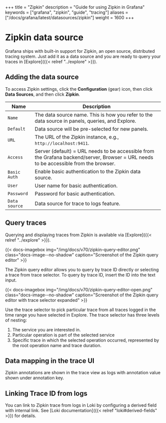 +++
title = "Zipkin"
description = "Guide for using Zipkin in Grafana"
keywords = ["grafana", "zipkin", "guide", "tracing"]
aliases = ["/docs/grafana/latest/datasources/zipkin"]
weight = 1600
+++

# Zipkin data source

Grafana ships with built-in support for Zipkin, an open source, distributed tracing system.
Just add it as a data source and you are ready to query your traces in [Explore]({{< relref "../explore" >}}).

## Adding the data source

To access Zipkin settings, click the **Configuration** (gear) icon, then click **Data Sources**, and then click **Zipkin**.

| Name          | Description                                                                                                                           |
| ------------- | ------------------------------------------------------------------------------------------------------------------------------------- |
| `Name`        | The data source name. This is how you refer to the data source in panels, queries, and Explore.                                       |
| `Default`     | Data source will be pre-selected for new panels.                                                                |
| `URL`         | The URL of the Zipkin instance, e.g., `http://localhost:9411`.                                                                         |
| `Access`      | Server (default) = URL needs to be accessible from the Grafana backend/server, Browser = URL needs to be accessible from the browser. |
| `Basic Auth`  | Enable basic authentication to the Zipkin data source.                                                                                |
| `User`        | User name for basic authentication.                                                                                                   |
| `Password`    | Password for basic authentication.                                                                                                    |
| `Data source` | Data source for trace to logs feature.                                                                                                |

## Query traces

Querying and displaying traces from Zipkin is available via [Explore]({{< relref "../explore" >}}).

{{< docs-imagebox img="/img/docs/v70/zipkin-query-editor.png" class="docs-image--no-shadow" caption="Screenshot of the Zipkin query editor" >}}

The Zipkin query editor allows you to query by trace ID directly or selecting a trace from trace selector. To query by trace ID, insert the ID into the text input.

{{< docs-imagebox img="/img/docs/v70/zipkin-query-editor-open.png" class="docs-image--no-shadow" caption="Screenshot of the Zipkin query editor with trace selector expanded" >}}

Use the trace selector to pick particular trace from all traces logged in the time range you have selected in Explore. The trace selector has three levels of nesting:

1. The service you are interested in.
1. Particular operation is part of the selected service
1. Specific trace in which the selected operation occurred, represented by the root operation name and trace duration.

## Data mapping in the trace UI

Zipkin annotations are shown in the trace view as logs with annotation value shown under annotation key.

## Linking Trace ID from logs

You can link to Zipkin trace from logs in Loki by configuring a derived field with internal link. See [Loki documentation]({{< relref "loki#derived-fields" >}}) for details.
